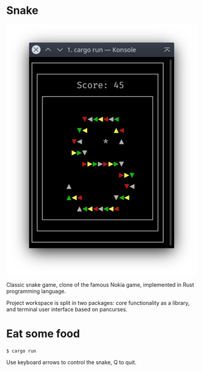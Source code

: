 # Snake

![Screenshot](./assets/img/Screenshot_S.png)

Classic snake game, clone of the famous Nokia game, implemented in Rust programming language.

Project workspace is split in two packages: core functionality as a library, and terminal user interface based on pancurses.

# Eat some food

`$ cargo run`

Use keyboard arrows to control the snake, Q to quit.
